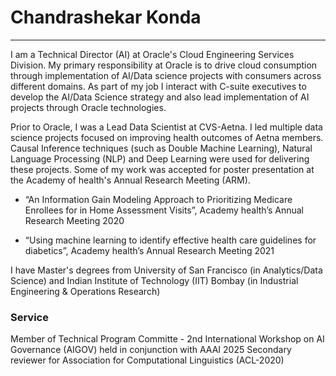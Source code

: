# Chandrashekar Konda
--------------------

I am a Technical Director (AI) at Oracle's Cloud Engineering Services Division. My primary responsibility at Oracle is to drive cloud consumption through implementation of AI/Data science projects with consumers across different domains. As part of my job I interact with C-suite executives to develop the AI/Data Science strategy and also lead implementation of AI projects through Oracle technologies. 

Prior to Oracle, I was a Lead Data Scientist at CVS-Aetna. I led multiple data science projects focused on improving health outcomes of Aetna members. Causal Inference techniques (such as Double Machine Learning), Natural Language Processing (NLP) and Deep Learning were used for delivering these projects. Some of my work was accepted for poster presentation at the Academy of health's Annual Research Meeting (ARM).

* “An Information Gain Modeling Approach to Prioritizing Medicare Enrollees for in Home Assessment Visits”, Academy health’s Annual Research Meeting 2020

* “Using machine learning to identify effective health care guidelines for diabetics”, Academy health’s Annual Research Meeting 2021

I have Master's degrees from University of San Francisco (in Analytics/Data Science) and Indian Institute of Technology (IIT) Bombay (in Industrial Engineering & Operations Research)


### Service

Member of Technical Program Committe - 2nd International Workshop on AI Governance (AIGOV) held in conjunction with AAAI 2025
Secondary reviewer for Association for Computational Linguistics (ACL-2020)